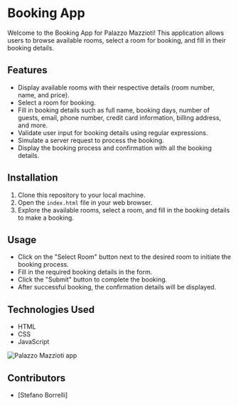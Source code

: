 # Booking App

Welcome to the Booking App for Palazzo Mazzioti! This application allows users to browse available rooms, select a room for booking, and fill in their booking details.

## Features

- Display available rooms with their respective details (room number, name, and price).
- Select a room for booking.
- Fill in booking details such as full name, booking days, number of guests, email, phone number, credit card information, billing address, and more.
- Validate user input for booking details using regular expressions.
- Simulate a server request to process the booking.
- Display the booking process and confirmation with all the booking details.

## Installation

1. Clone this repository to your local machine.
2. Open the `index.html` file in your web browser.
3. Explore the available rooms, select a room, and fill in the booking details to make a booking.

## Usage

- Click on the "Select Room" button next to the desired room to initiate the booking process.
- Fill in the required booking details in the form.
- Click the "Submit" button to complete the booking.
- After successful booking, the confirmation details will be displayed.

## Technologies Used

- HTML
- CSS
- JavaScript


![Palazzo Mazzioti app](https://github.com/Goleo87/HotelBookingAppProject/assets/143517073/7a908d91-2d0b-4c66-b16b-9d3a4c8692ef)
## Contributors
- [Stefano Borrelli]



